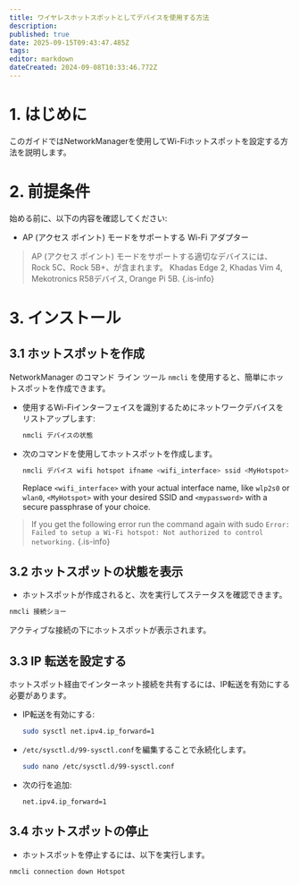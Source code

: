 ```yaml
---
title: ワイヤレスホットスポットとしてデバイスを使用する方法
description:
published: true
date: 2025-09-15T09:43:47.485Z
tags:
editor: markdown
dateCreated: 2024-09-08T10:33:46.772Z
---
```


# 1. はじめに

このガイドではNetworkManagerを使用してWi-Fiホットスポットを設定する方法を説明します。

# 2. 前提条件

始める前に、以下の内容を確認してください:

- AP (アクセス ポイント) モードをサポートする Wi-Fi アダプター

> AP (アクセス ポイント) モードをサポートする適切なデバイスには、Rock 5C、Rock 5B+、が含まれます。 Khadas Edge 2, Khadas Vim 4, Mekotronics R58デバイス, Orange Pi 5B.
> {.is-info}

# 3. インストール

## 3.1 ホットスポットを作成

NetworkManager のコマンド ライン ツール `nmcli` を使用すると、簡単にホットスポットを作成できます。

- 使用するWi-Fiインターフェイスを識別するためにネットワークデバイスをリストアップします:

  ```bash
  nmcli デバイスの状態
  ```

- 次のコマンドを使用してホットスポットを作成します。

  ```bash
  nmcli デバイス wifi hotspot ifname <wifi_interface> ssid <MyHotspot> パスワード <mypassword>
  ```

  Replace `<wifi_interface>` with your actual interface name, like `wlp2s0` or `wlan0`,  `<MyHotspot>` with your desired SSID and `<mypassword>` with a secure passphrase of your choice.

> If you get the following error run the command again with sudo
> `Error: Failed to setup a Wi-Fi hotspot: Not authorized to control networking.`
> {.is-info}

## 3.2 ホットスポットの状態を表示

- ホットスポットが作成されると、次を実行してステータスを確認できます。

```bash
nmcli 接続ショー
```

アクティブな接続の下にホットスポットが表示されます。

## 3.3 IP 転送を設定する

ホットスポット経由でインターネット接続を共有するには、IP転送を有効にする必要があります。

- IP転送を有効にする:

  ```bash
  sudo sysctl net.ipv4.ip_forward=1
  ```

- `/etc/sysctl.d/99-sysctl.conf`を編集することで永続化します。

  ```bash
  sudo nano /etc/sysctl.d/99-sysctl.conf
  ```

- 次の行を追加:

  ```
  net.ipv4.ip_forward=1
  ```

## 3.4 ホットスポットの停止

- ホットスポットを停止するには、以下を実行します。

```bash
nmcli connection down Hotspot
```
